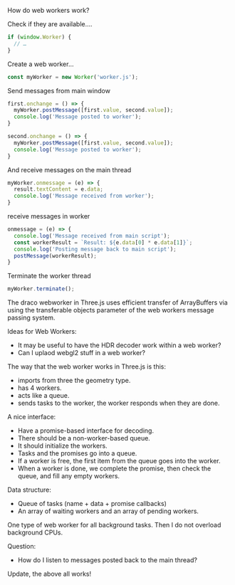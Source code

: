 How do web workers work?

Check if they are available....

```js
if (window.Worker) {
  // …
}
```

Create a web worker...

```js
const myWorker = new Worker('worker.js');
```

Send messages from main window

```js
first.onchange = () => {
  myWorker.postMessage([first.value, second.value]);
  console.log('Message posted to worker');
}

second.onchange = () => {
  myWorker.postMessage([first.value, second.value]);
  console.log('Message posted to worker');
}
```

And receive messages on the main thread

```js
myWorker.onmessage = (e) => {
  result.textContent = e.data;
  console.log('Message received from worker');
}
```

receive messages in worker

```js
onmessage = (e) => {
  console.log('Message received from main script');
  const workerResult = `Result: ${e.data[0] * e.data[1]}`;
  console.log('Posting message back to main script');
  postMessage(workerResult);
}
```

Terminate the worker thread

```js
myWorker.terminate();
```


The draco webworker in Three.js uses efficient transfer of ArrayBuffers via using the
transferable objects parameter of the web workers message passing system.


Ideas for Web Workers:
- It may be useful to have the HDR decoder work within a web worker?
- Can I uplaod webgl2 stuff in a web worker?



The way that the web worker works in Three.js is this:
- imports from three the geometry type.
- has 4 workers.
- acts like a queue.
- sends tasks to the worker, the worker responds when they are done.


A nice interface:
- Have a promise-based interface for decoding.
- There should be a non-worker-based queue.
- It should initialize the workers.
- Tasks and the promises go into a queue.
- If a worker is free, the first item from the queue goes into the worker.
- When a worker is done, we complete the promise, then check the queue, and fill any empty workers.

Data structure:
- Queue of tasks (name + data + promise callbacks)
- An array of waiting workers and an array of pending workers.

One type of web worker for all background tasks.  Then I do not overload background CPUs.

Question:
- How do I listen to messages posted back to the main thread?


Update, the above all works!

